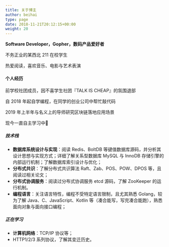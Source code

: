 ```yaml
---
title: 关于博主
author: beihai
type: page
date: 2018-11-21T20:12:15+00:00
weight: 20
---
```


**Software Developer，Gopher，数码产品爱好者**

不务正业的某西北 211 在校学生


热爱阅读，喜欢音乐、电影与艺术表演

#### 个人经历

前学校社团成员，因不喜学生社团『TALK IS CHEAP』的氛围退部

自 2018 年起自学编程，在同学的创业公司中帮忙敲代码

2019 年上半年与名义上的导师研究区块链落地应用场景

现今一直自主学习中🙂

##### 技术栈

- **数据库系统设计与实现**：阅读 Redis、BoltDB 等键值数据库源码，并分析其设计思想与实现方式；详细了解关系型数据库 MySQL 与 InnoDB 存储引擎的内部运行机制；了解数据库索引设计与优化；
- **分布式共识**：了解分布式共识算法 Raft、Zab、POS、POW、DPOS 等，且阅读过相关论文；
- **分布式协调服务**：阅读过分布式协调服务 etcd 源码，了解 ZooKeeper 的运行机制。
- **编程语言**：关注语言特性，编程不受特定语言限制，且尤其熟悉 Golang，较为了解 Java、C、JavaScript、Kotlin 等（凑合能写，写完凑合能跑），熟悉面向对象与面向接口编程；

##### 正在学习

- **计算机网络**：TCP/IP 协议等；
- HTTP1/2/3 系列协议，了解其变迁历史。